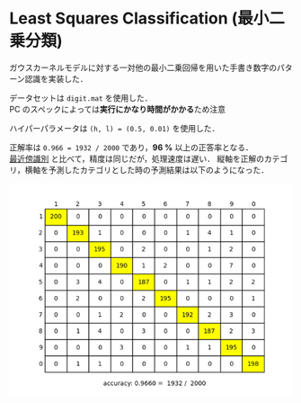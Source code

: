 # Least Squares Classification (最小二乗分類)

ガウスカーネルモデルに対する一対他の最小二乗回帰を用いた手書き数字のパターン認識を実装した．

データセットは `digit.mat` を使用した．<br>
PC のスペックによっては**実行にかなり時間がかかる**ため注意

ハイパーパラメータは `(h, l) = (0.5, 0.01)` を使用した．

正解率は `0.966 = 1932 / 2000` であり，**96 %** 以上の正答率となる．<br>
[最近傍識別](../K-Nearest-Neighbor-Classification) と比べて，精度は同じだが，処理速度は遅い．
縦軸を正解のカテゴリ，横軸を予測したカテゴリとした時の予測結果は以下のようになった．

![output](output.png)